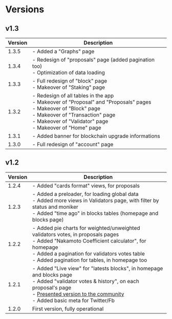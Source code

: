 # Versions

## v1.3

| Version | Description |
| - | - |
| 1.3.5 | - Added a "Graphs" page |
| 1.3.4 | - Redesign of "proposals" page (added pagination too)<br />- Optimization of data loading |
| 1.3.3 | - Full redesign of "block" page<br />- Makeover of "Staking" page |
| 1.3.2 | - Redesign of all tables in the app<br />- Makeover of "Proposal" and "Proposals" pages<br />- Makeover of "Block" page<br />- Makeover of "Transaction" page<br />- Makeover of "Validator" page<br />- Makeover of "Home" page |
| 1.3.1 | - Added banner for blockchain upgrade informations |
| 1.3.0 | - Full redesign of "account" page |

## v1.2

| Version | Description |
| - | - |
| 1.2.4 | - Added "cards format" views, for proposals |
| 1.2.3 | - Added a preloader, for loading global data<br />- Added more views in Validators page, with filter by status and moniker<br />- Added "time ago" in blocks tables (homepage and blocks page) |
| 1.2.2 | - Added pie charts for weighted/unweighted validators votes, in proposals pages<br />- Added "Nakamoto Coefficient calculator", for homepage<br />- Added a pagination for validators votes table<br />- Added pagination for tables, in homepage too |
| 1.2.1 | - Added "Live view" for "latests blocks", in homepage and blocks page<br />- Added "validator votes & history", on each proposal's page<br />- <u>Presented version to the community</u><br />- Added basic meta for Twitter/Fb |
| 1.2.0 | First version, fully operational |
